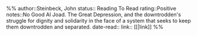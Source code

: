%%
author::Steinbeck, John
status:: Reading To Read
rating::Positive
notes::No Good Al Joad. The Great Depression, and the downtrodden's struggle for dignity and solidarity in the face of a system that seeks to keep them downtrodden and separated.
date-read::
link:: [[|link]]
%%
